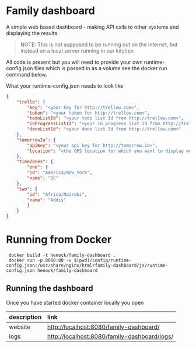 # Family dashboard

A simple web based dashboard - making API calls to other systems and displaying the results.
 
> NOTE: This is not supposed to be running out on the internet, but instead on a local server running in our kitchen


All code is present but you will need to provide your own runtime-config.json files which is passed in as a volume see the docker run command below.

What your runtime-config.json needs to look like

```json
{
    "trello": {
        "key": "<your key for http://trellow.com>",
        "token": "<your token for http://trellow.com>",
        "todoListId": "<your todo list Id from http://trellow.com>",
        "inProgressListId": "<your in progress list Id from http://trellow.com>",
        "doneListId": "<your done list Id from http://trellow.com>"
    },
    "tomorrowIo": {
        "apiKey": "<your api key for http://tomorrow.io>",
        "location": "<the GPS location for which you want to display weather data>"
    },
    "timeZones": {
        "one": {
        "id": "America/New_York",
        "name": "DC"
    },
    "two": {
        "id": "Africa/Nairobi",
        "name": "Addis"
        }
    }
}
```

# Running from Docker 
```shell
 docker build -t henock/family-dashboard .  
 docker run -p 8080:80 -v $(pwd)/config/runtime-config.json:/usr/share/nginx/html/family-dashboard/js/runtime-config.json henock/family-dashboard   
``` 

## Running the dashboard

Once you have started docker container locally you open 

| description | link                                                                                         |
| :---        | :---                                                                                         |
| website     | [http://localhost:8080/family-dashboard/](http://localhost:8080/family-dashboard/)           |
| logs        | [http://localhost:8080/family-dashboard/logs/](http://localhost:8080/family-dashboard/logs/) |
